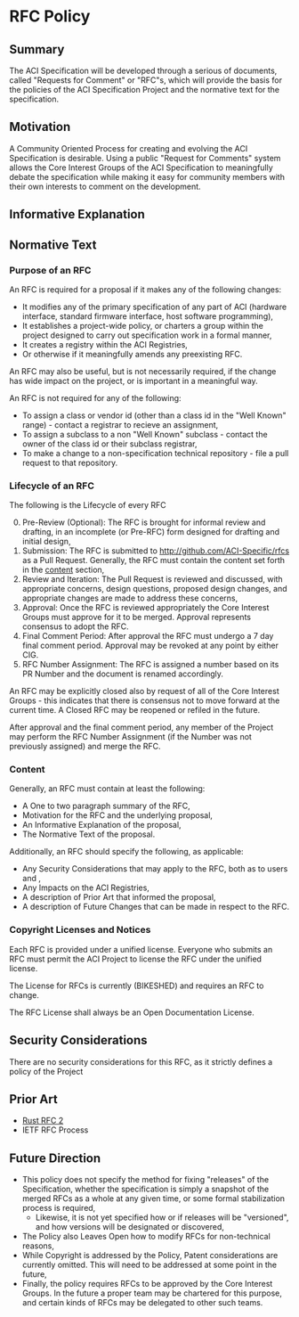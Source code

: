 # RFC Policy

## Summary

The ACI Specification will be developed through a serious of documents, called "Requests for Comment" or "RFC"s, 
which will provide the basis for the policies of the ACI Specification Project and the normative text for the specification.

## Motivation

A Community Oriented Process for creating and evolving the ACI Specification is desirable. Using a public "Request for Comments" system allows the Core Interest Groups of the ACI Specification to meaningfully debate the specification while making it easy for community members with their own interests to comment on the development.

## Informative Explanation

<!--Provide an informative explanation of proposal. 
This is intended to be read by someone who wishes to understand the proposal but may not have advanced technical background.
This section is intended for:
* People working with ACI at a high level, probably via tooling,
* People wishing to learn about ACI without delving into low-level details,
* Aiding in understanding the Normative Text section,
* People wishing to learn the structure of the Project (for policy proposals)

This section is not normative-->

## Normative Text

### Purpose of an RFC

An RFC is required for a proposal if it makes any of the following changes:
* It modifies any of the primary specification of any part of ACI (hardware interface, standard firmware interface, host software programming),
* It establishes a project-wide policy, or charters a group within the project designed to carry out specification work in a formal manner,
* It creates a registry within the ACI Registries,
* Or otherwise if it meaningfully amends any preexisting RFC.

An RFC may also be useful, but is not necessarily required, if the change has wide impact on the project, or is important in a meaningful way.

An RFC is not required for any of the following:
* To assign a class or vendor id (other than a class id in the "Well Known" range) - contact a registrar to recieve an assignment,
* To assign a subclass to a non "Well Known" subclass - contact the owner of the class id or their subclass registrar,
* To make a change to a non-specification technical repository - file a pull request to that repository.

### Lifecycle of an RFC

The following is the Lifecycle of every RFC

0. Pre-Review (Optional): The RFC is brought for informal review and drafting, in an incomplete (or Pre-RFC) form designed for drafting and initial design,
1. Submission: The RFC is submitted to <http://github.com/ACI-Specific/rfcs> as a Pull Request. Generally, the RFC must contain the content set forth in the [content](#content) section,
2. Review and Iteration: The Pull Request is reviewed and discussed, with appropriate concerns, design questions, proposed design changes, and appropriate changes are made to address these concerns, 
3. Approval: Once the RFC is reviewed appropriately the Core Interest Groups must approve for it to be merged. Approval represents consensus to adopt the RFC.
4. Final Comment Period: After approval the RFC must undergo a 7 day final comment period. Approval may be revoked at any point by either CIG.
4. RFC Number Assignment: The RFC is assigned a number based on its PR Number and the document is renamed accordingly.

An RFC may be explicitly closed also by request of all of the Core Interest Groups - this indicates that there is consensus not to move forward at the current time. A Closed RFC may be reopened or refiled in the future.

After approval and the final comment period, any member of the Project may perform the RFC Number Assignment (if the Number was not previously assigned) and merge the RFC.

### Content

Generally, an RFC must contain at least the following:
* A One to two paragraph summary of the RFC,
* Motivation for the RFC and the underlying proposal,
* An Informative Explanation of the proposal,
* The Normative Text of the proposal.

Additionally, an RFC should specify the following, as applicable:
* Any Security Considerations that may apply to the RFC, both as to users and ,
* Any Impacts on the ACI Registries,
* A description of Prior Art that informed the proposal,
* A description of Future Changes that can be made in respect to the RFC.

### Copyright Licenses and Notices

Each RFC is provided under a unified license. Everyone who submits an RFC must permit the ACI Project to license the RFC under the unified license. 

The License for RFCs is currently (BIKESHED) and requires an RFC to change. 

The RFC License shall always be an Open Documentation License.

## Security Considerations

There are no security considerations for this RFC, as it strictly defines a policy of the Project

## Prior Art

* [Rust RFC 2](https://rust-lang.github.io/rfcs/0002-rfc-process.html)
* IETF RFC Process

## Future Direction

* This policy does not specify the method for fixing "releases" of the Specification, whether the specification is simply a snapshot of the merged RFCs as a whole at any given time, or some formal stabilization process is required,
    * Likewise, it is not yet specified how or if releases will be "versioned", and how versions will be designated or discovered,
* The Policy also Leaves Open how to modify RFCs for non-technical reasons,
* While Copyright is addressed by the Policy, Patent considerations are currently omitted. This will need to be addressed at some point in the future,
* Finally, the policy requires RFCs to be approved by the Core Interest Groups. In the future a proper team may be chartered for this purpose, and certain kinds of RFCs may be delegated to other such teams.
